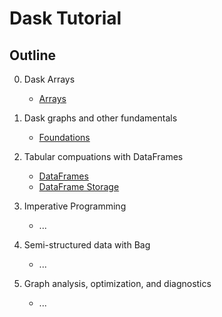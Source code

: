 Dask Tutorial
=============

Outline
-------

0.  Dask Arrays

    *  [Arrays](00-Arrays.ipynb)

1.  Dask graphs and other fundamentals

    *  [Foundations](01-Foundations.ipynb)

2.  Tabular compuations with DataFrames

    *  [DataFrames](02-DataFrame.ipynb)
    *  [DataFrame Storage](03-DataFrame-Storage.ipynb)

3.  Imperative Programming

    *  ...

4.  Semi-structured data with Bag

    *  ...

5.  Graph analysis, optimization, and diagnostics

    *  ...
